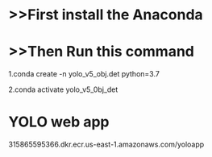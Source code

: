 # >>First install the Anaconda 
# >>Then Run this command

1.conda create -n yolo_v5_obj.det python=3.7

2.conda activate yolo_v5_0bj_det

# YOLO web app

315865595366.dkr.ecr.us-east-1.amazonaws.com/yoloapp




